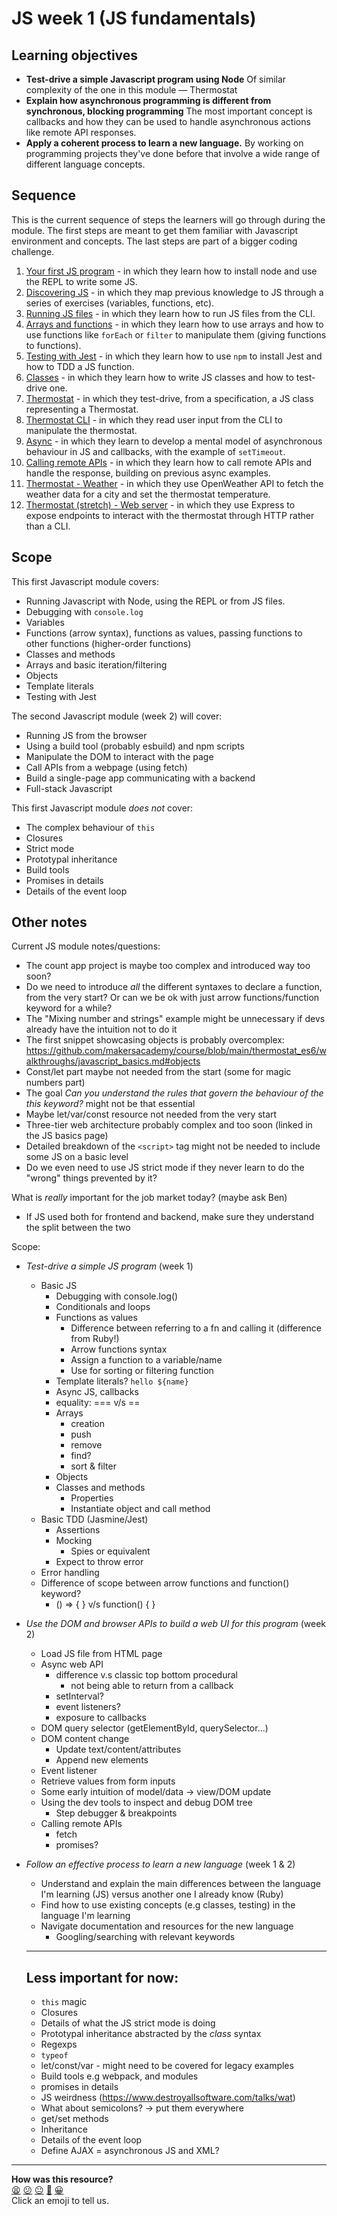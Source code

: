 # JS week 1 (JS fundamentals)

## Learning objectives

* **Test-drive a simple Javascript program using Node**
  Of similar complexity of the one in this module — Thermostat
* **Explain how asynchronous programming is different from synchronous, blocking programming**
  The most important concept is callbacks and how they can be used to handle asynchronous actions like remote API responses.
* **Apply a coherent process to learn a new language.**
  By working on programming projects they've done before that involve a wide range of different language concepts.

## Sequence

This is the current sequence of steps the learners will go through during the module. The first steps are meant to get them familiar with Javascript environment and concepts. The last steps are part of a bigger coding challenge.

1. [Your first JS program](./contents/1-getting-started.md) - in which they learn how to install node and use the REPL to write some JS.
2. [Discovering JS](./contents/2-discovering-js.md) - in which they map previous knowledge to JS through a series of exercises (variables, functions, etc).
3. [Running JS files](./contents/3-running-js-files.md) - in which they learn how to run JS files from the CLI.
4. [Arrays and functions](./contents/4-arrays.md) - in which they learn how to use arrays and how to use functions like `forEach` or `filter` to manipulate them (giving functions to functions).
5. [Testing with Jest](./contents/5-testing-with-jest.md) - in which they learn how to use `npm` to install Jest and how to TDD a JS function.
6. [Classes](./contents/6-classes.md) - in which they learn how to write JS classes and how to test-drive one.
7. [Thermostat](./contents/7-thermostat.md) - in which they test-drive, from a specification, a JS class representing a Thermostat.
8. [Thermostat CLI](./contents/7b-thermostat-ui.md) - in which they read user input from the CLI to manipulate the thermostat.
8. [Async](./contents/8-async.md) - in which they learn to develop a mental model of asynchronous behaviour in JS and callbacks, with the example of `setTimeout`.
9. [Calling remote APIs](./contents/9-calling-apis.md) - in which they learn how to call remote APIs and handle the response, building on previous async examples.
10. [Thermostat - Weather](./contents/10-weather-api.md) - in which they use OpenWeather API to fetch the weather data for a city and set the thermostat temperature.
11. [Thermostat (stretch) - Web server](./contents/11-thermostat-web.md) - in which they use Express to expose endpoints to interact with the thermostat through HTTP rather than a CLI.

## Scope

This first Javascript module covers:
 * Running Javascript with Node, using the REPL or from JS files.
 * Debugging with `console.log`
 * Variables
 * Functions (arrow syntax), functions as values, passing functions to other functions (higher-order functions)
 * Classes and methods
 * Arrays and basic iteration/filtering
 * Objects
 * Template literals
 * Testing with Jest

The second Javascript module (week 2) will cover:
 * Running JS from the browser
 * Using a build tool (probably esbuild) and npm scripts
 * Manipulate the DOM to interact with the page
 * Call APIs from a webpage (using fetch)
 * Build a single-page app communicating with a backend
 * Full-stack Javascript

This first Javascript module *does not* cover:
 * The complex behaviour of `this`
 * Closures
 * Strict mode
 * Prototypal inheritance
 * Build tools
 * Promises in details
 * Details of the event loop
 
## Other notes

Current JS module notes/questions:
 - The count app project is maybe too complex and introduced way too soon?
 - Do we need to introduce *all* the different syntaxes to declare a function, from the very start? Or can we be ok with just arrow functions/function keyword for a while?
 - The "Mixing number and strings" example might be unnecessary if devs already have the intuition not to do it
 - The first snippet showcasing objects is probably overcomplex: https://github.com/makersacademy/course/blob/main/thermostat_es6/walkthroughs/javascript_basics.md#objects
 - Const/let part maybe not needed from the start (some for magic numbers part)
 - The goal *Can you understand the rules that govern the behaviour of the this keyword?* might not be that essential
 - Maybe let/var/const resource not needed from the very start
 - Three-tier web architecture probably complex and too soon (linked in the JS basics page)
 - Detailed breakdown of the `<script>` tag might not be needed to include some JS on a basic level
 - Do we even need to use JS strict mode if they never learn to do the "wrong" things prevented by it?
 
What is *really* important for the job market today? (maybe ask Ben)

- If JS used both for frontend and backend, make sure they understand the split between the two

Scope:
 * *Test-drive a simple JS program* (week 1)
    * Basic JS
      * Debugging with console.log()
      * Conditionals and loops
      * Functions as values
        * Difference between referring to a fn and calling it (difference from Ruby!)
        * Arrow functions syntax
        * Assign a function to a variable/name
        * Use for sorting or filtering function
      * Template literals?  `hello ${name}`
      * Async JS, callbacks
      * equality: === v/s ==
      * Arrays
        * creation
        * push
        * remove
        * find?
        * sort & filter
      * Objects
      * Classes and methods
        * Properties
        * Instantiate object and call method
    * Basic TDD (Jasmine/Jest)
      * Assertions
      * Mocking
        * Spies or equivalent
      * Expect to throw error
    * Error handling
    * Difference of scope between arrow functions and function() keyword?
      * () => { }   v/s   function() { }
    
 * *Use the DOM and browser APIs to build a web UI for this program* (week 2)
    * Load JS file from HTML page
    * Async web API
      * difference v.s classic top bottom procedural
        * not being able to return from a callback
      * setInterval? 
      * event listeners?
      * exposure to callbacks
    * DOM query selector (getElementById, querySelector...)
    * DOM content change
      * Update text/content/attributes
      * Append new elements
    * Event listener
    * Retrieve values from form inputs
    * Some early intuition of model/data -> view/DOM update
    * Using the dev tools to inspect and debug DOM tree
      * Step debugger & breakpoints
    * Calling remote APIs
      * fetch
      * promises? 

 * *Follow an effective process to learn a new language* (week 1 & 2)
    * Understand and explain the main differences between the language I'm learning (JS) versus another one I already know (Ruby)
    * Find how to use existing concepts (e.g classes, testing) in the language I'm learning
    * Navigate documentation and resources for the new language
      * Googling/searching with relevant keywords

    ---

    Less important for now:
    ---
    * `this` magic
    * Closures
    * Details of what the JS strict mode is doing 
    * Prototypal inheritance abstracted by the *class* syntax
    * Regexps
    * `typeof`
    * let/const/var - might need to be covered for legacy examples
    * Build tools e.g webpack, and modules
    * promises in details
    * JS weirdness (https://www.destroyallsoftware.com/talks/wat)
    * What about semicolons? -> put them everywhere
    * get/set methods
    * Inheritance
    * Details of the event loop
    * Define AJAX = asynchronous JS and XML?


<!-- BEGIN GENERATED SECTION DO NOT EDIT -->

---

**How was this resource?**  
[😫](https://airtable.com/shrUJ3t7KLMqVRFKR?prefill_Repository=makersacademy/javascript-fundamentals&prefill_File=DESIGN.md&prefill_Sentiment=😫) [😕](https://airtable.com/shrUJ3t7KLMqVRFKR?prefill_Repository=makersacademy/javascript-fundamentals&prefill_File=DESIGN.md&prefill_Sentiment=😕) [😐](https://airtable.com/shrUJ3t7KLMqVRFKR?prefill_Repository=makersacademy/javascript-fundamentals&prefill_File=DESIGN.md&prefill_Sentiment=😐) [🙂](https://airtable.com/shrUJ3t7KLMqVRFKR?prefill_Repository=makersacademy/javascript-fundamentals&prefill_File=DESIGN.md&prefill_Sentiment=🙂) [😀](https://airtable.com/shrUJ3t7KLMqVRFKR?prefill_Repository=makersacademy/javascript-fundamentals&prefill_File=DESIGN.md&prefill_Sentiment=😀)  
Click an emoji to tell us.

<!-- END GENERATED SECTION DO NOT EDIT -->
